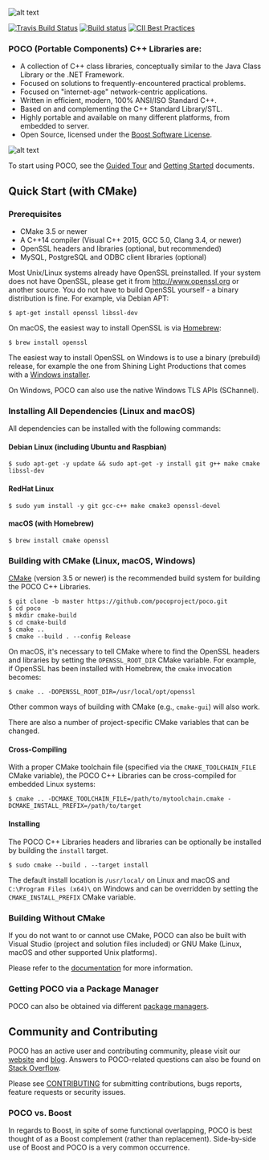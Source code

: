 ![alt text][logo]


[![Travis Build Status](https://travis-ci.org/pocoproject/poco.png?branch=poco-1.10.0)](https://travis-ci.org/pocoproject/poco)
[![Build status](https://ci.appveyor.com/api/projects/status/7iyrx3f233s3akae/branch/poco-1.10.0?svg=true)](https://ci.appveyor.com/project/obiltschnig/poco/branch/poco-1.10.0)
[![CII Best Practices](https://bestpractices.coreinfrastructure.org/projects/370/badge)](https://bestpractices.coreinfrastructure.org/projects/370)


### POCO (Portable Components) C++ Libraries are:

- A collection of C++ class libraries, conceptually similar to the Java Class Library or the .NET Framework.
- Focused on solutions to frequently-encountered practical problems.
- Focused on "internet-age" network-centric applications.
- Written in efficient, modern, 100% ANSI/ISO Standard C++.
- Based on and complementing the C++ Standard Library/STL.
- Highly portable and available on many different platforms, from embedded to server.
- Open Source, licensed under the [Boost Software License](https://spdx.org/licenses/BSL-1.0).

![alt text][overview]

To start using POCO, see the [Guided Tour](https://pocoproject.org/docs/00100-GuidedTour.html)
and [Getting Started](https://pocoproject.org/docs/00200-GettingStarted.html) documents.


## Quick Start (with CMake)

### Prerequisites

- CMake 3.5 or newer
- A C++14 compiler (Visual C++ 2015, GCC 5.0, Clang 3.4, or newer)
- OpenSSL headers and libraries (optional, but recommended)
- MySQL, PostgreSQL and ODBC client libraries (optional)

Most Unix/Linux systems already have OpenSSL preinstalled. If your system
does not have OpenSSL, please get it from <http://www.openssl.org> or
another source. You do not have to build OpenSSL yourself - a binary
distribution is fine. For example, via Debian APT:

```
$ apt-get install openssl libssl-dev
```

On macOS, the easiest way to install OpenSSL is via [Homebrew](https://brew.sh):

```
$ brew install openssl
```

The easiest way to install OpenSSL on Windows is to use a binary
(prebuild) release, for example the one from Shining Light
Productions that comes with a
[Windows installer](https://www.slproweb.com/products/Win32OpenSSL.html).

On Windows, POCO can also use the native Windows TLS APIs (SChannel).

### Installing All Dependencies (Linux and macOS)

All dependencies can be installed with the following commands:

#### Debian Linux (including Ubuntu and Raspbian)

```
$ sudo apt-get -y update && sudo apt-get -y install git g++ make cmake libssl-dev
```

#### RedHat Linux

```
$ sudo yum install -y git gcc-c++ make cmake3 openssl-devel
```

#### macOS (with Homebrew)

```
$ brew install cmake openssl
```

### Building with CMake (Linux, macOS, Windows)

[CMake](https://cmake.org) (version 3.5 or newer) is the recommended build system for
building the POCO C++ Libraries.

```
$ git clone -b master https://github.com/pocoproject/poco.git
$ cd poco
$ mkdir cmake-build
$ cd cmake-build
$ cmake ..
$ cmake --build . --config Release
```

On macOS, it's necessary to tell CMake where to find the OpenSSL headers
and libraries by setting the `OPENSSL_ROOT_DIR` CMake variable.
For example, if OpenSSL has been installed with Homebrew,
the `cmake` invocation becomes:

```
$ cmake .. -DOPENSSL_ROOT_DIR=/usr/local/opt/openssl
```

Other common ways of building with CMake (e.g., `cmake-gui`) will also work.

There are also a number of project-specific CMake variables that can be changed.


#### Cross-Compiling

With a proper CMake toolchain file (specified via the `CMAKE_TOOLCHAIN_FILE` CMake variable),
the POCO C++ Libraries can be cross-compiled for embedded Linux systems:

```
$ cmake .. -DCMAKE_TOOLCHAIN_FILE=/path/to/mytoolchain.cmake -DCMAKE_INSTALL_PREFIX=/path/to/target
```


#### Installing

The POCO C++ Libraries headers and libraries can be optionally be installed by building the `install` target.

```
$ sudo cmake --build . --target install
```

The default install location is `/usr/local/` on Linux and macOS and
`C:\Program Files (x64)\` on Windows and can be overridden by setting
the `CMAKE_INSTALL_PREFIX` CMake variable.


### Building Without CMake

If you do not want to or cannot use CMake, POCO can also be built with Visual Studio
(project and solution files included) or GNU Make (Linux, macOS and other supported Unix platforms).

Please refer to the [documentation](https://pocoproject.org/docs) for more information.


### Getting POCO via a Package Manager

POCO can also be obtained via different [package managers](https://pocoproject.org/download.html).


## Community and Contributing

POCO has an active user and contributing community, please visit our [website](https://pocoproject.org) and [blog](https://pocoproject.org/blog).
Answers to POCO-related questions can also be found on [Stack Overflow](https://stackoverflow.com/questions/tagged/poco-libraries).

Please see [CONTRIBUTING](CONTRIBUTING.md) for submitting contributions, bugs reports, feature requests or security issues.

### POCO vs. Boost

In regards to Boost, in spite of some functional overlapping,
POCO is best thought of as a Boost complement (rather than replacement).
Side-by-side use of Boost and POCO is a very common occurrence.

[overview]: doc/images/overview.png "Poco Overview"
[logo]: doc/images/logo.png "Poco Logo"
